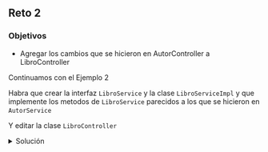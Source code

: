 ## Reto 2

### Objetivos
* Agregar los cambios que se hicieron en AutorController a LibroController

Continuamos con el Ejemplo 2

Habra que crear la interfaz `LibroService` y la clase `LibroServiceImpl` y que implemente los metodos de `LibroService` parecidos a los que se hicieron en `AutorService`

Y editar la clase `LibroController`

<details>
  <summary>Solución</summary>

  <ol>
      <li>Creamos la interfaz LibroService con los siguientes metodos<li>
         <img src="img/figura01.png" alt="Nueva prueba"/>
      <li>Implemetamos los metodos en la clase LibroServiceImpl</li>
         <img src="img/figura02.png" alt="Método"/>
      <li>Hacemos los cambios en LibroController</li>
         <img src="img/figura03.png" alt="Método"/>
  </ol>

</details>

